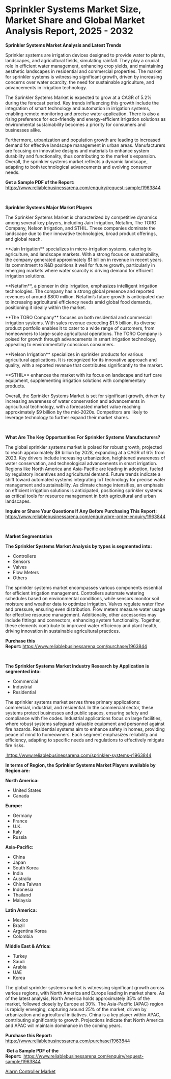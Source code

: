 <p><h1>Sprinkler Systems Market Size, Market Share and Global Market Analysis Report, 2025 - 2032</h1></p><p><strong>Sprinkler Systems Market Analysis and Latest Trends</strong></p>
<p><p>Sprinkler systems are irrigation devices designed to provide water to plants, landscapes, and agricultural fields, simulating rainfall. They play a crucial role in efficient water management, enhancing crop yields, and maintaining aesthetic landscapes in residential and commercial properties. The market for sprinkler systems is witnessing significant growth, driven by increasing concerns over water scarcity, the need for sustainable agriculture, and advancements in irrigation technology.</p><p>The Sprinkler Systems Market is expected to grow at a CAGR of 5.2% during the forecast period. Key trends influencing this growth include the integration of smart technology and automation in irrigation systems, enabling remote monitoring and precise water application. There is also a rising preference for eco-friendly and energy-efficient irrigation solutions as environmental sustainability becomes a priority for consumers and businesses alike. </p><p>Furthermore, urbanization and population growth are leading to increased demand for effective landscape management in urban areas. Manufacturers are focusing on innovative designs and materials to enhance system durability and functionality, thus contributing to the market's expansion. Overall, the sprinkler systems market reflects a dynamic landscape, adapting to both technological advancements and evolving consumer needs.</p></p>
<p><strong>Get a Sample PDF of the Report:&nbsp;</strong> <a href="https://www.reliablebusinessarena.com/enquiry/request-sample/1963844?utm_campaign=1892&utm_medium=2&utm_source=Github&utm_content=ia&utm_term=10042025&utm_id=sprinkler-systems">https://www.reliablebusinessarena.com/enquiry/request-sample/1963844</a></p>
<p>&nbsp;</p>
<p><strong>Sprinkler Systems Major Market Players</strong></p>
<p><p>The Sprinkler Systems Market is characterized by competitive dynamics among several key players, including Jain Irrigation, Netafim, The TORO Company, Nelson Irrigation, and STHIL. These companies dominate the landscape due to their innovative technologies, broad product offerings, and global reach.</p><p>**Jain Irrigation** specializes in micro-irrigation systems, catering to agriculture, and landscape markets. With a strong focus on sustainability, the company generated approximately $1 billion in revenue in recent years. Its commitment to R&D positions it well for future growth, particularly in emerging markets where water scarcity is driving demand for efficient irrigation solutions.</p><p>**Netafim**, a pioneer in drip irrigation, emphasizes intelligent irrigation technologies. The company has a strong global presence and reported revenues of around $800 million. Netafim’s future growth is anticipated due to increasing agricultural efficiency needs amid global food demands, positioning it ideally within the market.</p><p>**The TORO Company** focuses on both residential and commercial irrigation systems. With sales revenue exceeding $1.5 billion, its diverse product portfolio enables it to cater to a wide range of customers, from homeowners to large-scale agricultural operations. The TORO Company is poised for growth through advancements in smart irrigation technology, appealing to environmentally conscious consumers.</p><p>**Nelson Irrigation** specializes in sprinkler products for various agricultural applications. It is recognized for its innovative approach and quality, with a reported revenue that contributes significantly to the market.</p><p>**STHIL** enhances the market with its focus on landscape and turf care equipment, supplementing irrigation solutions with complementary products.</p><p>Overall, the Sprinkler Systems Market is set for significant growth, driven by increasing awareness of water conservation and advancements in agricultural technology, with a forecasted market value reaching approximately $9 billion by the mid-2020s. Competitors are likely to leverage technology to further expand their market shares.</p></p>
<p>&nbsp;</p>
<p><strong>What Are The Key Opportunities For Sprinkler Systems Manufacturers?</strong></p>
<p><p>The global sprinkler systems market is poised for robust growth, projected to reach approximately $9 billion by 2028, expanding at a CAGR of 6% from 2023. Key drivers include increasing urbanization, heightened awareness of water conservation, and technological advancements in smart irrigation. Regions like North America and Asia-Pacific are leading in adoption, fueled by regulatory incentives and agricultural demand. Future trends indicate a shift toward automated systems integrating IoT technology for precise water management and sustainability. As climate change intensifies, an emphasis on efficient irrigation solutions is anticipated, positioning sprinkler systems as critical tools for resource management in both agricultural and urban landscapes.</p></p>
<p><strong>Inquire or Share Your Questions If Any Before Purchasing This Report:</strong> <a href="https://www.reliablebusinessarena.com/enquiry/pre-order-enquiry/1963844?utm_campaign=1892&utm_medium=2&utm_source=Github&utm_content=ia&utm_term=10042025&utm_id=sprinkler-systems">https://www.reliablebusinessarena.com/enquiry/pre-order-enquiry/1963844</a></p>
<p>&nbsp;</p>
<p><strong>Market Segmentation</strong></p>
<p><strong>The Sprinkler Systems Market Analysis by types is segmented into:</strong></p>
<p><ul><li>Controllers</li><li>Sensors</li><li>Valves</li><li>Flow Meters</li><li>Others</li></ul></p>
<p><p>The sprinkler systems market encompasses various components essential for efficient irrigation management. Controllers automate watering schedules based on environmental conditions, while sensors monitor soil moisture and weather data to optimize irrigation. Valves regulate water flow and pressure, ensuring even distribution. Flow meters measure water usage for effective resource management. Additionally, other accessories may include fittings and connectors, enhancing system functionality. Together, these elements contribute to improved water efficiency and plant health, driving innovation in sustainable agricultural practices.</p></p>
<p><strong>Purchase this Report:&nbsp;</strong><a href="https://www.reliablebusinessarena.com/purchase/1963844?utm_campaign=1892&utm_medium=2&utm_source=Github&utm_content=ia&utm_term=10042025&utm_id=sprinkler-systems">https://www.reliablebusinessarena.com/purchase/1963844</a></p>
<p>&nbsp;</p>
<p><strong>The Sprinkler Systems Market Industry Research by Application is segmented into:</strong></p>
<p><ul><li>Commercial</li><li>Industrial</li><li>Residential</li></ul></p>
<p><p>The sprinkler systems market serves three primary applications: commercial, industrial, and residential. In the commercial sector, these systems protect businesses and public spaces, ensuring safety and compliance with fire codes. Industrial applications focus on large facilities, where robust systems safeguard valuable equipment and personnel against fire hazards. Residential systems aim to enhance safety in homes, providing peace of mind to homeowners. Each segment emphasizes reliability and efficiency, adapting to specific needs and regulations to effectively mitigate fire risks.</p></p>
<p><a href="https://www.reliablebusinessarena.com/sprinkler-systems-r1963844?utm_campaign=1892&utm_medium=2&utm_source=Github&utm_content=ia&utm_term=10042025&utm_id=sprinkler-systems">&nbsp;https://www.reliablebusinessarena.com/sprinkler-systems-r1963844</a></p>
<p><strong>In terms of Region, the Sprinkler Systems Market Players available by Region are:</strong></p>
<p>
    <p> <strong> North America: </strong>
        <ul>
            <li>United States</li>
            <li>Canada</li>
        </ul>
        </p> 
    <p> <strong> Europe: </strong>
        <ul>
            <li>Germany</li>
            <li>France</li>
            <li>U.K.</li>
            <li>Italy</li>
            <li>Russia</li>
        </ul>
        </p> 
    <p> <strong> Asia-Pacific: </strong>
        <ul>
            <li>China</li>
            <li>Japan</li>
            <li>South Korea</li>
            <li>India</li>
            <li>Australia</li>
            <li>China Taiwan</li>
            <li>Indonesia</li>
            <li>Thailand</li>
            <li>Malaysia</li>
        </ul>
        </p> 
    <p> <strong> Latin America: </strong>
        <ul>
            <li>Mexico</li>
            <li>Brazil</li>
            <li>Argentina Korea</li>
            <li>Colombia</li>
        </ul>
        </p> 
    <p> <strong> Middle East & Africa: </strong>
        <ul>
            <li>Turkey</li>
            <li>Saudi</li>
            <li>Arabia</li>
            <li>UAE</li>
            <li>Korea</li>
        </ul>
    </p>
    </p>
<p><p>The global sprinkler systems market is witnessing significant growth across various regions, with North America and Europe leading in market share. As of the latest analysis, North America holds approximately 35% of the market, followed closely by Europe at 30%. The Asia-Pacific (APAC) region is rapidly emerging, capturing around 25% of the market, driven by urbanization and agricultural initiatives. China is a key player within APAC, contributing significantly to growth. Projections indicate that North America and APAC will maintain dominance in the coming years.</p></p>
<p><strong>Purchase this Report: </strong><a href="https://www.reliablebusinessarena.com/purchase/1963844?utm_campaign=1892&utm_medium=2&utm_source=Github&utm_content=ia&utm_term=10042025&utm_id=sprinkler-systems">https://www.reliablebusinessarena.com/purchase/1963844</a></p>
<p>&nbsp;<strong>Get a Sample PDF of the Report:&nbsp;&nbsp;</strong><a href="https://www.reliablebusinessarena.com/enquiry/request-sample/1963844?utm_campaign=1892&utm_medium=2&utm_source=Github&utm_content=ia&utm_term=10042025&utm_id=sprinkler-systems">https://www.reliablebusinessarena.com/enquiry/request-sample/1963844</a></p>
<p><strong></strong></p>
<p><p><a href="https://github.com/vsiljgestel/Market-Research-Report-List-1/blob/main/alarm-controller-market.md?utm_campaign=1892&utm_medium=2&utm_source=Github&utm_content=ia&utm_term=10042025&utm_id=sprinkler-systems">Alarm Controller Market</a></p></p>